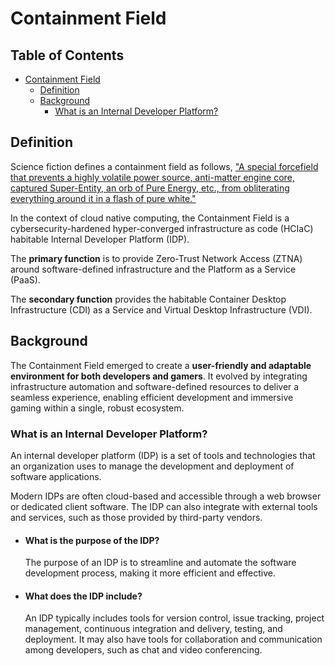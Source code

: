 # Containment Field

## Table of Contents <!-- omit from toc -->

- [Containment Field](#containment-field)
  - [Definition](#definition)
  - [Background](#background)
    - [What is an Internal Developer Platform?](#what-is-an-internal-developer-platform)

## Definition

Science fiction defines a containment field as follows, ["A special forcefield that prevents a highly volatile power source, anti-matter engine core, captured Super-Entity, an orb of Pure Energy, etc., from obliterating everything around it in a flash of pure white."](https://tvtropes.org/pmwiki/pmwiki.php/Main/ContainmentField)

In the context of cloud native computing, the Containment Field is a cybersecurity-hardened hyper-converged infrastructure as code (HCIaC) habitable Internal Developer Platform (IDP).

The **primary function** is to provide Zero-Trust Network Access (ZTNA) around software-defined infrastructure and the Platform as a Service (PaaS).

The **secondary function** provides the habitable Container Desktop Infrastructure (CDI) as a Service and Virtual Desktop Infrastructure (VDI).

## Background

The Containment Field emerged to create a **user-friendly and adaptable environment for both developers and gamers**. It evolved by integrating infrastructure automation and software-defined resources to deliver a seamless experience, enabling efficient development and immersive gaming within a single, robust ecosystem.

### What is an Internal Developer Platform?

An internal developer platform (IDP) is a set of tools and technologies that an organization uses to manage the development and deployment of software applications.

Modern IDPs are often cloud-based and accessible through a web browser or dedicated client software. The IDP can also integrate with external tools and services, such as those provided by third-party vendors.

- #### What is the purpose of the IDP?

    The purpose of an IDP is to streamline and automate the software development process, making it more efficient and effective.

- #### What does the IDP include?

    An IDP typically includes tools for version control, issue tracking, project management, continuous integration and delivery, testing, and deployment. It may also have tools for collaboration and communication among developers, such as chat and video conferencing.
